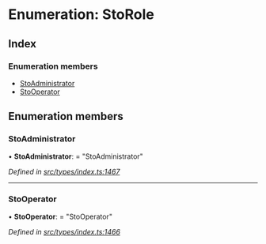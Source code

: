 # Enumeration: StoRole

## Index

### Enumeration members

* [StoAdministrator](_types_index_.storole.md#stoadministrator)
* [StoOperator](_types_index_.storole.md#stooperator)

## Enumeration members

###  StoAdministrator

• **StoAdministrator**: = "StoAdministrator"

*Defined in [src/types/index.ts:1467](https://github.com/PolymathNetwork/polymath-sdk/blob/45453ad/src/types/index.ts#L1467)*

___

###  StoOperator

• **StoOperator**: = "StoOperator"

*Defined in [src/types/index.ts:1466](https://github.com/PolymathNetwork/polymath-sdk/blob/45453ad/src/types/index.ts#L1466)*
